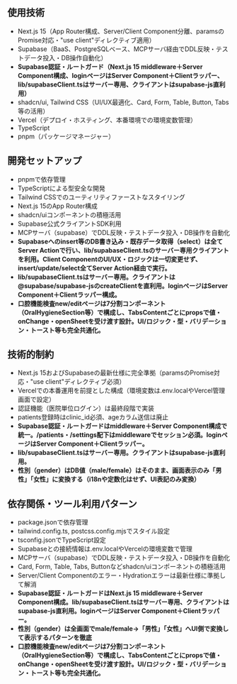 ## 使用技術
- Next.js 15（App Router構成、Server/Client Component分離、paramsのPromise対応・"use client"ディレクティブ適用）
- Supabase（BaaS、PostgreSQLベース、MCPサーバ経由でDDL反映・テストデータ投入・DB操作自動化）
- **Supabase認証・ルートガード（Next.js 15 middleware＋Server Component構成、loginページはServer Component＋Clientラッパー、lib/supabaseClient.tsはサーバー専用、クライアントはsupabase-js直利用）**
- shadcn/ui, Tailwind CSS（UI/UX最適化、Card, Form, Table, Button, Tabs等の活用）
- Vercel（デプロイ・ホスティング、本番環境での環境変数管理）
- TypeScript
- pnpm（パッケージマネージャー）

## 開発セットアップ
- pnpmで依存管理
- TypeScriptによる型安全な開発
- Tailwind CSSでのユーティリティファーストなスタイリング
- Next.js 15のApp Router構成
- shadcn/uiコンポーネントの積極活用
- Supabase公式クライアントSDK利用
- MCPサーバ（supabase）でDDL反映・テストデータ投入・DB操作を自動化
- **Supabaseへのinsert等のDB書き込み・既存データ取得（select）は全てServer Actionで行い、lib/supabaseClient.tsのサーバー専用クライアントを利用。Client ComponentのUI/UX・ロジックは一切変更せず、insert/update/select全てServer Action経由で実行。**
- **lib/supabaseClient.tsはサーバー専用。クライアントは@supabase/supabase-jsのcreateClientを直利用。loginページはServer Component＋Clientラッパー構成。**
- **口腔機能検査new/editページは7分割コンポーネント（OralHygieneSection等）で構成し、TabsContentごとにpropsで値・onChange・openSheetを受け渡す設計。UI/ロジック・型・バリデーション・トースト等も完全共通化。**

## 技術的制約
- Next.js 15およびSupabaseの最新仕様に完全準拠（paramsのPromise対応・"use client"ディレクティブ必須）
- Vercelでの本番運用を前提とした構成（環境変数は.env.localやVercel管理画面で設定）
- 認証機能（医院単位ログイン）は最終段階で実装
- patients登録時はclinic_id必須、ageカラム送信は廃止
- **Supabase認証・ルートガードはmiddleware＋Server Component構成で統一。/patients・/settings配下はmiddlewareでセッション必須。loginページはServer Component＋Clientラッパー。**
- **lib/supabaseClient.tsはサーバー専用。クライアントはsupabase-js直利用。**
- **性別（gender）はDB値（male/female）はそのまま、画面表示のみ「男性」「女性」に変換する（i18nや定数化はせず、UI表記のみ変換）**

## 依存関係・ツール利用パターン
- package.jsonで依存管理
- tailwind.config.ts, postcss.config.mjsでスタイル設定
- tsconfig.jsonでTypeScript設定
- Supabaseとの接続情報は.env.localやVercelの環境変数で管理
- MCPサーバ（supabase）でDDL反映・テストデータ投入・DB操作を自動化
- Card, Form, Table, Tabs, Buttonなどshadcn/uiコンポーネントの積極活用
- Server/Client Componentのエラー・Hydrationエラーは最新仕様に準拠して解消
- **Supabase認証・ルートガードはNext.js 15 middleware＋Server Component構成。lib/supabaseClient.tsはサーバー専用、クライアントはsupabase-js直利用。loginページはServer Component＋Clientラッパー。**
- **性別（gender）は全画面でmale/female→「男性」「女性」へUI側で変換して表示するパターンを徹底**
- **口腔機能検査new/editページは7分割コンポーネント（OralHygieneSection等）で構成し、TabsContentごとにpropsで値・onChange・openSheetを受け渡す設計。UI/ロジック・型・バリデーション・トースト等も完全共通化。**
